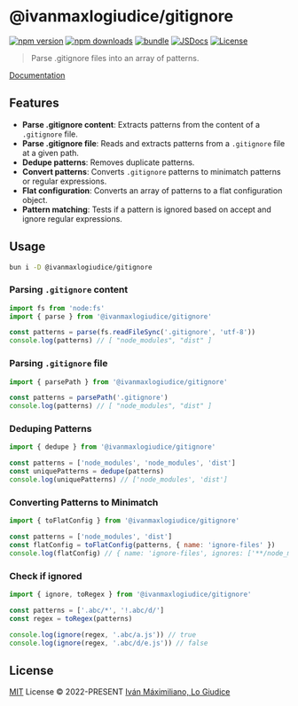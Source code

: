 # @ivanmaxlogiudice/gitignore

[![npm version][npm-version-src]][npm-version-href]
[![npm downloads][npm-downloads-src]][npm-downloads-href]
[![bundle][bundle-src]][bundle-href]
[![JSDocs][jsdocs-src]][jsdocs-href]
[![License][license-src]][license-href]

> Parse .gitignore files into an array of patterns.

[Documentation](https://jsr.io/@ivanmaxlogiudice/gitignore/doc)

## Features

- **Parse .gitignore content**: Extracts patterns from the content of a `.gitignore` file.
- **Parse .gitignore file**: Reads and extracts patterns from a `.gitignore` file at a given path.
- **Dedupe patterns**: Removes duplicate patterns.
- **Convert patterns**: Converts `.gitignore` patterns to minimatch patterns or regular expressions.
- **Flat configuration**: Converts an array of patterns to a flat configuration object.
- **Pattern matching**: Tests if a pattern is ignored based on accept and ignore regular expressions.

## Usage

```bash
bun i -D @ivanmaxlogiudice/gitignore
```

### Parsing `.gitignore` content
```js
import fs from 'node:fs'
import { parse } from '@ivanmaxlogiudice/gitignore'

const patterns = parse(fs.readFileSync('.gitignore', 'utf-8'))
console.log(patterns) // [ "node_modules", "dist" ]
```

### Parsing `.gitignore` file
```js
import { parsePath } from '@ivanmaxlogiudice/gitignore'

const patterns = parsePath('.gitignore')
console.log(patterns) // [ "node_modules", "dist" ]
```

### Deduping Patterns
```js
import { dedupe } from '@ivanmaxlogiudice/gitignore'

const patterns = ['node_modules', 'node_modules', 'dist']
const uniquePatterns = dedupe(patterns)
console.log(uniquePatterns) // ['node_modules', 'dist']
```

### Converting Patterns to Minimatch
```js
import { toFlatConfig } from '@ivanmaxlogiudice/gitignore'

const patterns = ['node_modules', 'dist']
const flatConfig = toFlatConfig(patterns, { name: 'ignore-files' })
console.log(flatConfig) // { name: 'ignore-files', ignores: ['**/node_modules', '**/dist'] }
```

### Check if ignored
```js
import { ignore, toRegex } from '@ivanmaxlogiudice/gitignore'

const patterns = ['.abc/*', '!.abc/d/']
const regex = toRegex(patterns)

console.log(ignore(regex, '.abc/a.js')) // true
console.log(ignore(regex, '.abc/d/e.js')) // false
```

## License

[MIT](./LICENSE) License © 2022-PRESENT [Iván Máximiliano, Lo Giudice](https://github.com/ivanmaxlogiudice)

<!-- Badges -->

[npm-version-src]: https://img.shields.io/npm/v/@ivanmaxlogiudice/gitignore?style=flat&colorA=080f12&colorB=1fa669
[npm-version-href]: https://npmjs.com/package/@ivanmaxlogiudice/gitignore
[npm-downloads-src]: https://img.shields.io/npm/dm/@ivanmaxlogiudice/gitignore?style=flat&colorA=080f12&colorB=1fa669
[npm-downloads-href]: https://npmjs.com/package/@ivanmaxlogiudice/gitignore
[bundle-src]: https://img.shields.io/bundlephobia/minzip/@ivanmaxlogiudice/gitignore?style=flat&colorA=080f12&colorB=1fa669&label=minzip
[bundle-href]: https://bundlephobia.com/result?p=@ivanmaxlogiudice/gitignore
[license-src]: https://img.shields.io/github/license/ivanmaxlogiudice/gitignore.svg?style=flat&colorA=080f12&colorB=1fa669
[license-href]: https://github.com/ivanmaxlogiudice/gitignore/blob/main/LICENSE
[jsdocs-src]: https://img.shields.io/badge/jsdocs-reference-080f12?style=flat&colorA=080f12&colorB=1fa669
[jsdocs-href]: https://www.jsdocs.io/package/@ivanmaxlogiudice/gitignore
